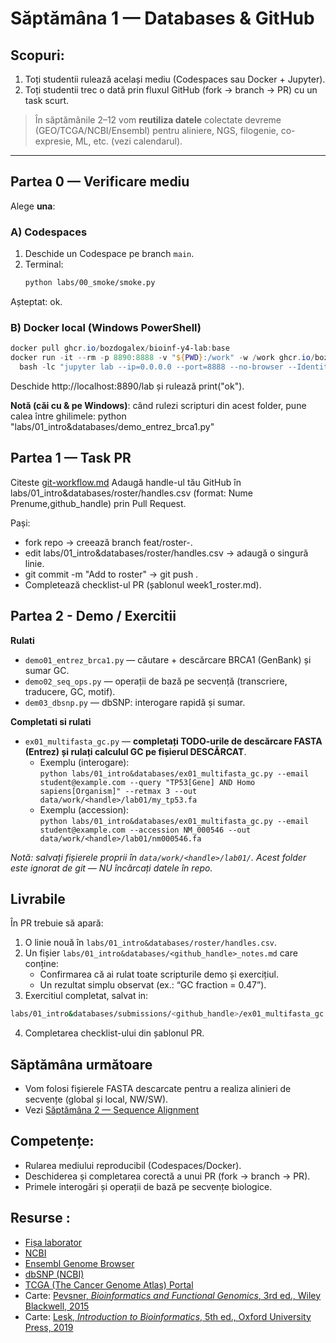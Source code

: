 # Săptămâna 1 — Databases & GitHub 

## Scopuri:
1) Toți studentii rulează același mediu (Codespaces sau Docker + Jupyter).
2) Toți studentii trec o dată prin fluxul GitHub (fork → branch → PR) cu un task scurt.

> În săptămânile 2–12 vom **reutiliza datele** colectate devreme (GEO/TCGA/NCBI/Ensembl) pentru aliniere, NGS, filogenie, co-expresie, ML, etc. (vezi calendarul). 

---

## Partea 0 — Verificare mediu 

Alege **una**:

### A) Codespaces
1. Deschide un Codespace pe branch `main`.
2. Terminal:
   ```bash
   python labs/00_smoke/smoke.py
   ```
Așteptat: ok.
### B) Docker local (Windows PowerShell)
```powershell
docker pull ghcr.io/bozdogalex/bioinf-y4-lab:base
docker run -it --rm -p 8890:8888 -v "${PWD}:/work" -w /work ghcr.io/bozdogalex/bioinf-y4-lab:base `
  bash -lc "jupyter lab --ip=0.0.0.0 --port=8888 --no-browser --IdentityProvider.token='' --allow-root"
```
Deschide http://localhost:8890/lab și rulează print("ok").

**Notă (căi cu & pe Windows)**: când rulezi scripturi din acest folder, pune calea între ghilimele:
python "labs/01_intro&databases/demo_entrez_brca1.py"

## Partea 1 — Task PR 
Citeste [git-workflow.md](../../docs/git-workflow.md)
Adaugă handle-ul tău GitHub în labs/01_intro&databases/roster/handles.csv (format: Nume Prenume,github_handle) prin Pull Request.

Pași:

- fork repo → creează branch feat/roster-<handle>.
- edit labs/01_intro&databases/roster/handles.csv → adaugă o singură linie.
- git commit -m "Add <handle> to roster" → git push .
- Completează checklist-ul PR (șablonul week1_roster.md).

## Partea 2 - Demo / Exercitii
**Rulati**
- `demo01_entrez_brca1.py` — căutare + descărcare BRCA1 (GenBank) și sumar GC.
- `demo02_seq_ops.py` — operații de bază pe secvență (transcriere, traducere, GC, motif).
- `dem03_dbsnp.py` — dbSNP: interogare rapidă și sumar.

**Completati si rulati**
- `ex01_multifasta_gc.py` — **completați TODO-urile de descărcare FASTA (Entrez) și rulați calculul GC pe fișierul DESCĂRCAT**. 
  - Exemplu (interogare):  
    `python labs/01_intro&databases/ex01_multifasta_gc.py --email student@example.com --query "TP53[Gene] AND Homo sapiens[Organism]" --retmax 3 --out data/work/<handle>/lab01/my_tp53.fa`
  - Exemplu (accession):  
    `python labs/01_intro&databases/ex01_multifasta_gc.py --email student@example.com --accession NM_000546 --out data/work/<handle>/lab01/nm000546.fa`

_Notă: salvați fișierele proprii în `data/work/<handle>/lab01/`. Acest folder este ignorat de git — NU încărcați datele în repo._

## Livrabile
În PR trebuie să apară:

1. O linie nouă în `labs/01_intro&databases/roster/handles.csv`.
2. Un fișier `labs/01_intro&databases/<github_handle>_notes.md` care conține:
   - Confirmarea că ai rulat toate scripturile demo și exercițiul.
   - Un rezultat simplu observat (ex.: “GC fraction = 0.47”).
3. Exercitiul completat, salvat in:
```bash
labs/01_intro&databases/submissions/<github_handle>/ex01_multifasta_gc.py
```
4. Completarea checklist-ului din șablonul PR.

## Săptămâna următoare
- Vom folosi fișierele FASTA descarcate pentru a realiza alinieri de secvențe (global și local, NW/SW).
- Vezi [Săptămâna 2 — Sequence Alignment](../02_alignment/README.md)

## Competențe: 
- Rularea mediului reproducibil (Codespaces/Docker).
- Deschiderea și completarea corectă a unui PR (fork → branch → PR).
- Primele interogări și operații de bază pe secvențe biologice.


## Resurse : 
- [Fișa laborator](../../docs/lab_onepagers/01_intro&databases.md) 
- [NCBI](https://www.ncbi.nlm.nih.gov/)  
- [Ensembl Genome Browser](https://www.ensembl.org/)  
- [dbSNP (NCBI)](https://www.ncbi.nlm.nih.gov/snp/)  
- [TCGA (The Cancer Genome Atlas) Portal](https://portal.gdc.cancer.gov/)  
- Carte: [Pevsner, *Bioinformatics and Functional Genomics*, 3rd ed., Wiley Blackwell, 2015](https://genetics.elte.hu/oktatasi_anyag/archivum/bioinfo/Bioinformatika_2018-2019/book.pdf)  
- Carte: [Lesk, *Introduction to Bioinformatics*, 5th ed., Oxford University Press, 2019](https://edscl.in/pluginfile.php/3340/mod_folder/content/0/Introduction%20To%20Bioinformatics.pdf?forcedownload=1)  



